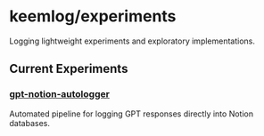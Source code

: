 # keemlog/experiments
Logging lightweight experiments and exploratory implementations.

## Current Experiments
###  [gpt-notion-autologger](./gpt-notion-autologger/)
Automated pipeline for logging GPT responses directly into Notion databases.


